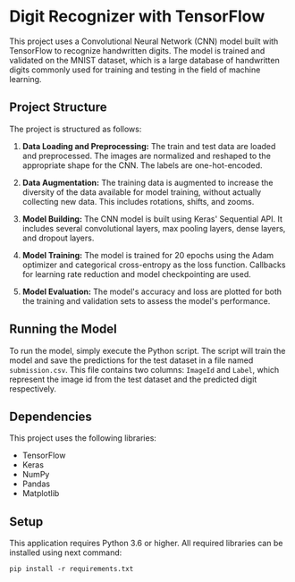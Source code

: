 # Digit Recognizer with TensorFlow

This project uses a Convolutional Neural Network (CNN) model built with TensorFlow to recognize handwritten digits. The model is trained and validated on the MNIST dataset, which is a large database of handwritten digits commonly used for training and testing in the field of machine learning.

## Project Structure

The project is structured as follows:

1. **Data Loading and Preprocessing:** The train and test data are loaded and preprocessed. The images are normalized and reshaped to the appropriate shape for the CNN. The labels are one-hot-encoded.

2. **Data Augmentation:** The training data is augmented to increase the diversity of the data available for model training, without actually collecting new data. This includes rotations, shifts, and zooms.

3. **Model Building:** The CNN model is built using Keras' Sequential API. It includes several convolutional layers, max pooling layers, dense layers, and dropout layers.

4. **Model Training:** The model is trained for 20 epochs using the Adam optimizer and categorical cross-entropy as the loss function. Callbacks for learning rate reduction and model checkpointing are used.

5. **Model Evaluation:** The model's accuracy and loss are plotted for both the training and validation sets to assess the model's performance.

## Running the Model

To run the model, simply execute the Python script. The script will train the model and save the predictions for the test dataset in a file named `submission.csv`. This file contains two columns: `ImageId` and `Label`, which represent the image id from the test dataset and the predicted digit respectively.

## Dependencies

This project uses the following libraries:

- TensorFlow
- Keras
- NumPy
- Pandas
- Matplotlib

## Setup

This application requires Python 3.6 or higher. All required libraries can be installed using next command:

```shell
pip install -r requirements.txt
```